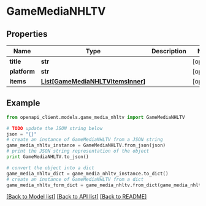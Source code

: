 # GameMediaNHLTV


## Properties

Name | Type | Description | Notes
------------ | ------------- | ------------- | -------------
**title** | **str** |  | [optional] 
**platform** | **str** |  | [optional] 
**items** | [**List[GameMediaNHLTVItemsInner]**](GameMediaNHLTVItemsInner.md) |  | [optional] 

## Example

```python
from openapi_client.models.game_media_nhltv import GameMediaNHLTV

# TODO update the JSON string below
json = "{}"
# create an instance of GameMediaNHLTV from a JSON string
game_media_nhltv_instance = GameMediaNHLTV.from_json(json)
# print the JSON string representation of the object
print GameMediaNHLTV.to_json()

# convert the object into a dict
game_media_nhltv_dict = game_media_nhltv_instance.to_dict()
# create an instance of GameMediaNHLTV from a dict
game_media_nhltv_form_dict = game_media_nhltv.from_dict(game_media_nhltv_dict)
```
[[Back to Model list]](../README.md#documentation-for-models) [[Back to API list]](../README.md#documentation-for-api-endpoints) [[Back to README]](../README.md)


